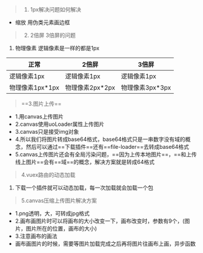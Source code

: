 
> 1.    1px解决问题如何解决
- 缩放 用伪类元素画边框

> 2.  2倍屏  3倍屏的问题
1. 物理像素   逻辑像素是一样的都是1px

正常 | 2倍屏 | 3倍屏
---|---|---
逻辑像素1px  | 逻辑像素1px| 逻辑像素1px
物理像素1px*1px | 物理像素2px*2px| 物理像素3px*3px

> ==3.图片上传==
- 1.用canvas上传图片
- 2.canvas使用uoLoader属性上传图片
- 3.canvas只是接受img对象
- 4.所以我们将图片转成base64格式，base64格式只是一串数字没有域的概念，然后可以通过==下载插件==还有==file-loader==去转成base64格式
- 5.canvas上传图片还会有全局污染问题，==因为上传本地图片==，==和上传线上图片==会有==域==的概念，解决方案就是转成64格式


> 4.vuex路由的动态加载
1. 下载一个插件就可以动态加载，每一次加载就会加载一个包

> 5.canvas压缩上传图片解决方案

- 1.png透明，大，可转成jpg格式
- 2.画布画图片时可以将画布的大小改变一下，画布改变时，参数有9个，(图片，图片所在的位置，画布的大小)
- 3.注意画布的画法
- 画布画图片的时候，需要等图片加载完成之后再将图片往画布上画，异步函数